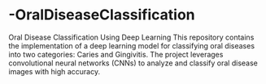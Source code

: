 # -OralDiseaseClassification
Oral Disease Classification Using Deep Learning This repository contains the implementation of a deep learning model for classifying oral diseases into two categories: Caries and Gingivitis. The project leverages convolutional neural networks (CNNs) to analyze and classify oral disease images with high accuracy.
